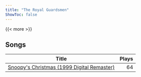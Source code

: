 ```yaml
---
title: "The Royal Guardsmen"
ShowToc: false
---
```


{{< more >}}

## Songs
Title | Plays 
----- | -----: 
[Snoopy's Christmas (1999 Digital Remaster)](/songs/snoopys-christmas) | 64


